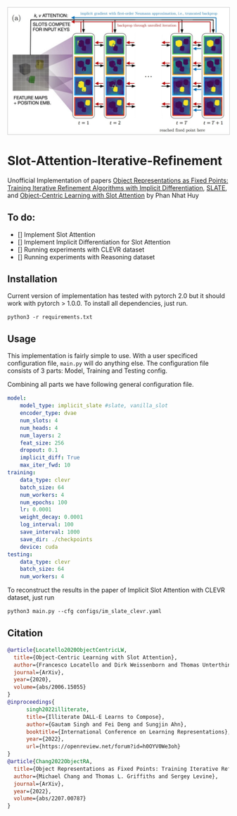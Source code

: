 <img src="./fixpoint-diagram.jpg" width="700px" style="border: 1px solid #ccc"></img>
# Slot-Attention-Iterative-Refinement
Unofficial Implementation of papers [Object Representations as Fixed Points: Training Iterative Refinement Algorithms with Implicit Differentiation](https://arxiv.org/pdf/2207.00787.pdf), [SLATE](https://arxiv.org/pdf/2110.11405.pdf), and
[Object-Centric Learning with Slot Attention](https://arxiv.org/abs/2006.15055) by Phan Nhat Huy

## To do:
- [] Implement Slot Attention
- [] Implement Implicit Differentiation for Slot Attention
- [] Running experiments with CLEVR dataset
- [] Running experiments with Reasoning dataset

## Installation
Current version of implementation has tested with pytorch 2.0 but it should work with pytorch > 1.0.0. To install all dependencies, just run.
```
python3 -r requirements.txt
```

## Usage
This implementation is fairly simple to use. With a user specificed configuration file, `main.py` will do anything else. The configuration file consists of 3 parts: 
Model, Training and Testing config. 

Combining all parts we have following general configuration file.
```yaml
model:
    model_type: implicit_slate #slate, vanilla_slot
    encoder_type: dvae
    num_slots: 4
    num_heads: 4
    num_layers: 2
    feat_size: 256
    dropout: 0.1
    implicit_diff: True
    max_iter_fwd: 10
training:
    data_type: clevr
    batch_size: 64
    num_workers: 4
    num_epochs: 100
    lr: 0.0001
    weight_decay: 0.0001
    log_interval: 100
    save_interval: 1000
    save_dir: ./checkpoints
    device: cuda
testing:
    data_type: clevr
    batch_size: 64
    num_workers: 4   
```
To reconstruct the results in the paper of Implicit Slot Attention with CLEVR dataset, just run
```
python3 main.py --cfg configs/im_slate_clevr.yaml
```
## Citation
```bibtex
@article{Locatello2020ObjectCentricLW,
  title={Object-Centric Learning with Slot Attention},
  author={Francesco Locatello and Dirk Weissenborn and Thomas Unterthiner and Aravindh Mahendran and Georg Heigold and Jakob Uszkoreit and Alexey Dosovitskiy and Thomas Kipf},
  journal={ArXiv},
  year={2020},
  volume={abs/2006.15055}
}
@inproceedings{
      singh2022illiterate,
      title={Illiterate DALL-E Learns to Compose},
      author={Gautam Singh and Fei Deng and Sungjin Ahn},
      booktitle={International Conference on Learning Representations},
      year={2022},
      url={https://openreview.net/forum?id=h0OYV0We3oh}
}
@article{Chang2022ObjectRA,
  title={Object Representations as Fixed Points: Training Iterative Refinement Algorithms with Implicit Differentiation},
  author={Michael Chang and Thomas L. Griffiths and Sergey Levine},
  journal={ArXiv},
  year={2022},
  volume={abs/2207.00787}
}
```
